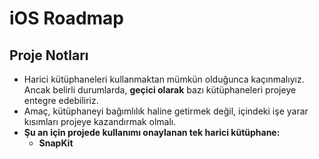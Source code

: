 # iOS Roadmap  

## Proje Notları  

- Harici kütüphaneleri kullanmaktan mümkün olduğunca kaçınmalıyız. Ancak belirli durumlarda, **geçici olarak** bazı kütüphaneleri projeye entegre edebiliriz.  
- Amaç, kütüphaneyi bağımlılık haline getirmek değil, içindeki işe yarar kısımları projeye kazandırmak olmalı.  
- **Şu an için projede kullanımı onaylanan tek harici kütüphane:**  
  - **SnapKit**

